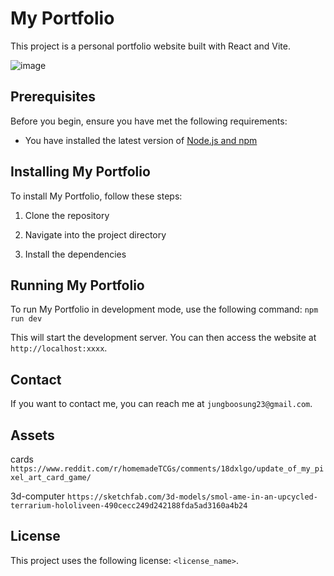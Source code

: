 # My Portfolio

This project is a personal portfolio website built with React and Vite.

![image](https://github.com/boosungjung/Booey/assets/68157794/b5fb317b-bb17-487a-9849-92eebc6e08bf)


## Prerequisites

Before you begin, ensure you have met the following requirements:

* You have installed the latest version of [Node.js and npm](https://nodejs.org/en/download/)

## Installing My Portfolio

To install My Portfolio, follow these steps:

1. Clone the repository

2. Navigate into the project directory

3. Install the dependencies

## Running My Portfolio

To run My Portfolio in development mode, use the following command: `npm run dev`

This will start the development server. You can then access the website at `http://localhost:xxxx`.

## Contact

If you want to contact me, you can reach me at `jungboosung23@gmail.com`.

## Assets

cards `https://www.reddit.com/r/homemadeTCGs/comments/18dxlgo/update_of_my_pixel_art_card_game/`

3d-computer `https://sketchfab.com/3d-models/smol-ame-in-an-upcycled-terrarium-hololiveen-490cecc249d242188fda5ad3160a4b24`

## License

This project uses the following license: `<license_name>`.
